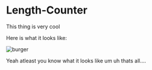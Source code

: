 # Length-Counter
This thing is very cool 

Here is what it looks like:

![burger](https://user-images.githubusercontent.com/95536563/152091008-f8a18281-83c5-4866-8ea0-63b05c914646.png)


Yeah atleast you know what it looks like um uh thats all....


